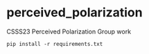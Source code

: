 # perceived_polarization
CSSS23 Perceived Polarization Group work


`pip install -r requirements.txt`
